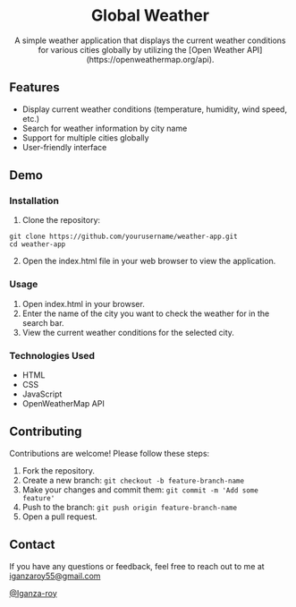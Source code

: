 <div align="center">
<h1> Global Weather </h1>
A simple weather application that displays the current weather conditions for various cities globally by utilizing the [Open Weather API](https://openweathermap.org/api).
</div>

## Features
- Display current weather conditions (temperature, humidity, wind speed, etc.)
- Search for weather information by city name
- Support for multiple cities globally
- User-friendly interface

## Demo

### Installation
1. Clone the repository:
```
git clone https://github.com/yourusername/weather-app.git
cd weather-app
```
2. Open the index.html file in your web browser to view the application.

### Usage
1. Open index.html in your browser.
2. Enter the name of the city you want to check the weather for in the search bar.
3. View the current weather conditions for the selected city.

### Technologies Used
- HTML
- CSS
- JavaScript
- OpenWeatherMap API

## Contributing
Contributions are welcome! Please follow these steps:

1. Fork the repository.
2. Create a new branch: ```git checkout -b feature-branch-name```
3. Make your changes and commit them: ```git commit -m 'Add some feature'```
4. Push to the branch: ```git push origin feature-branch-name```
5. Open a pull request.

## Contact
If you have any questions or feedback, feel free to reach out to me at iganzaroy55@gmail.com

[@Iganza-roy](https://github.com/Iganza-roy)



